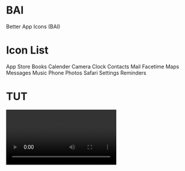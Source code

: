 # BAI
Better App Icons (BAI)

# Icon List
App Store
Books
Calender
Camera
Clock
Contacts
Mail
Facetime
Maps
Messages
Music
Phone
Photos
Safari
Settings
Reminders

# TUT
![Click Me](https://cdn.discordapp.com/attachments/759113778775588906/779516818674155520/video0.mp4)
